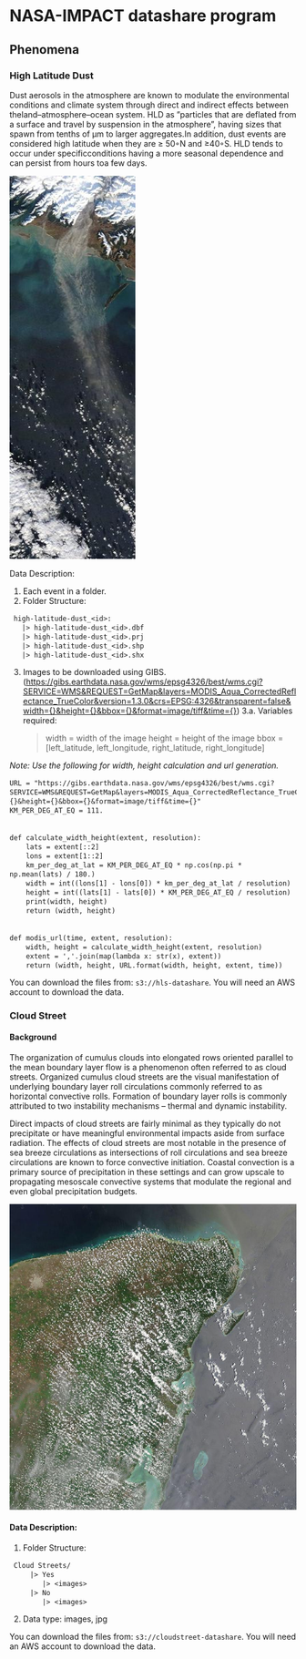 # NASA-IMPACT datashare program



## Phenomena

### High Latitude Dust
Dust  aerosols  in  the  atmosphere  are  known  to  modulate  the  environmental conditions and climate system through direct and indirect effects between theland–atmosphere–ocean system. HLD as ”particles that are deflated from a surface and travel by suspension in the atmosphere”, having sizes that spawn from tenths of μm to larger aggregates.In addition,  dust events are considered high latitude when they are ≥ 50◦N and ≥40◦S. HLD  tends  to  occur  under  specificconditions  having  a  more  seasonal  dependence  and  can  persist  from  hours  toa few days.

![High Latitude Dust Sample](/examples/hld_sample.jpg)

Data Description:
1. Each event in a folder.
2. Folder Structure:
  ```
   high-latitude-dust_<id>:
     |> high-latitude-dust_<id>.dbf
     |> high-latitude-dust_<id>.prj
     |> high-latitude-dust_<id>.shp
     |> high-latitude-dust_<id>.shx
  ```
3. Images to be downloaded using GIBS. (https://gibs.earthdata.nasa.gov/wms/epsg4326/best/wms.cgi?SERVICE=WMS&REQUEST=GetMap&layers=MODIS_Aqua_CorrectedReflectance_TrueColor&version=1.3.0&crs=EPSG:4326&transparent=false&width={}&height={}&bbox={}&format=image/tiff&time={})
3.a. Variables required:
     > width = width of the image
     > height = height of the image
     > bbox = [left_latitude, left_longitude, right_latitude, right_longitude]

*Note: Use the following for width, height calculation and url generation.*

```
URL = "https://gibs.earthdata.nasa.gov/wms/epsg4326/best/wms.cgi?SERVICE=WMS&REQUEST=GetMap&layers=MODIS_Aqua_CorrectedReflectance_TrueColor&version=1.3.0&crs=EPSG:4326&transparent=false&width={}&height={}&bbox={}&format=image/tiff&time={}"
KM_PER_DEG_AT_EQ = 111.


def calculate_width_height(extent, resolution):
    lats = extent[::2]
    lons = extent[1::2]
    km_per_deg_at_lat = KM_PER_DEG_AT_EQ * np.cos(np.pi * np.mean(lats) / 180.)
    width = int((lons[1] - lons[0]) * km_per_deg_at_lat / resolution)
    height = int((lats[1] - lats[0]) * KM_PER_DEG_AT_EQ / resolution)
    print(width, height)
    return (width, height)


def modis_url(time, extent, resolution):
    width, height = calculate_width_height(extent, resolution)
    extent = ','.join(map(lambda x: str(x), extent))
    return (width, height, URL.format(width, height, extent, time))
```

You can download the files from: `s3://hls-datashare`. You will need an AWS account to download the data.

### Cloud Street

#### Background

The organization of cumulus clouds into elongated rows oriented parallel to the mean boundary layer flow is a phenomenon often referred to as cloud streets. Organized cumulus cloud streets are the visual manifestation of underlying boundary layer roll circulations commonly referred to as horizontal convective rolls. Formation of boundary layer rolls is commonly attributed to  two instability mechanisms – thermal and dynamic instability.

Direct impacts of cloud streets are fairly minimal as they typically do not precipitate or have meaningful environmental impacts aside from surface radiation.  The effects of cloud streets are most notable in the presence of sea breeze circulations as intersections of roll circulations and sea breeze circulations are known to force convective initiation.  Coastal convection is a primary source of precipitation in these settings and can grow upscale to propagating mesoscale convective systems that modulate the regional and even global precipitation budgets.

![Cloud Street Sample](/examples/cloudstreet_sample.jpg)


#### Data Description:

1. Folder Structure:
  ```
   Cloud Streets/
       |> Yes
          |> <images>
       |> No
          |> <images>
  ```
2. Data type: images, jpg

You can download the files from: `s3://cloudstreet-datashare`. You will need an AWS account to download the data.